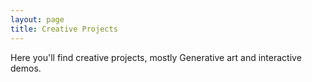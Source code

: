 ```yaml
---
layout: page
title: Creative Projects
---
```


Here you'll find creative projects, mostly Generative art and interactive demos.
